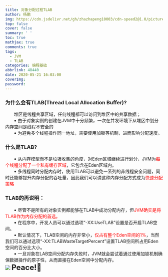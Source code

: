 ```yaml
---
title: 对象分配过程TLAB
author: 杨鹏
img: https://cdn.jsdelivr.net/gh/zhazhapeng10003/cdn-speed2@1.0/pictures2/reqiqiu.jpg
top: false
cover: false
summary: ' '
toc: true
mathjax: true
comments: true
tags:
  - JVM
  - TLAB
categories: 编程基础
abbrlink: 48440
date: 2020-05-21 16:03:00
coverImg:
password:
---
```




### 为什么会有TLAB(Thread Local Allocation Buffer)?
&ensp;&ensp;&ensp;&ensp;</font>堆区是线程共享区域，任何线程都可以访问到堆区中的共享数据；<br>
&ensp;&ensp;&ensp;&ensp;**<font size = 3>•** </font>由于对象实例的创建在JVM中十分频繁，一次在并发环境下从堆区中划分内存空间是线程不安全的<br>&ensp;&ensp;&ensp;&ensp;**<font size = 3>•** </font>为避免多个线程操作同一地址，需要使用加锁等机制，进而影响分配速度。

### 什么是TLAB?
&ensp;&ensp;&ensp;&ensp;**<font size = 3>•** </font>从内存模型而不是垃圾收集的角度，对Eden区域继续进行划分，JVM为<font color=red>每个线程分配了一个私有缓存区域</font>，它包含在Eden区域内。<br>
&ensp;&ensp;&ensp;&ensp;**<font size = 3>•** </font>多线程同时分配内存时，使用TLAB可以避免一系列的非线程安全问题，同时还能够提升内存分配的吞吐量，因此我们可以讲这种内存分配方式成为<font color=red>快速分配策略</font><br>
### TLAB的再说明：
&ensp;&ensp;&ensp;&ensp;**<font size = 3>•** </font>尽管不是所有的对象实例都能够在TLAB中成功分配内存，但<font color=red>JVM确实是将TLAB作为内存分配的首选。</font><br>
&ensp;&ensp;&ensp;&ensp;**<font size = 3>•** </font>在程序中，开发人员可以通过选项“-XX:UseTLAB”设置是否开启TLAB空间。<br>
&ensp;&ensp;&ensp;&ensp;**<font size = 3>•** </font>默认情况下，TLAB空间的内存非常小，<font color=red>仅占有整个Eden空间的1%</font>，当然我们可以通过选项“-XX:TLABWasteTargetPercent”设置TLAB空间所占用Eden空间的百分比大小。<br>
&ensp;&ensp;&ensp;&ensp;**<font size = 3>•** </font>一旦对象在LAB空间分配内存失败时，JVM就会尝试着通过使用加锁机制确保数据操作的原子性，从而直接在Eden空间中分配内存。<br>
![](https://img-blog.csdnimg.cn/20200520140531526.png?x-oss-process=image/watermark,type_ZmFuZ3poZW5naGVpdGk,shadow_10,text_aHR0cHM6Ly9ibG9nLmNzZG4ubmV0L3dlaXhpbl80MzYwODY0NQ==,size_16,color_FFFFFF,t_70)
<font size = 5>**Peace!💪**
